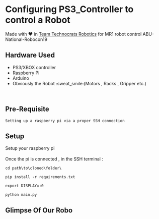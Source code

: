 # Configuring PS3_Controller to control a Robot 
Made with :heart: in [Team Technocrats Robotics](https://github.com/technocrats-robotics) for MR1 robot control ABU-National-Robocon19 <br>

## Hardware Used
<ul>
  <li>PS3/XBOX controller </li>
  <li>Raspberry Pi</li>
  <li>Arduino</li>
  <li>Obviously the Robot :sweat_smile:(Motors , Racks , Gripper etc.) </li>
</ul> <br>

## Pre-Requisite
```
Setting up a raspberry pi via a proper SSH connection 
```
## Setup 

Setup your raspberry pi <br><br>
Once the pi is connected , in the SSH terminal : 
```
cd path\to\cloned\folder\

pip install -r requirements.txt

export DISPLAY=:0

python main.py
```



## Glimpse Of Our Robo
